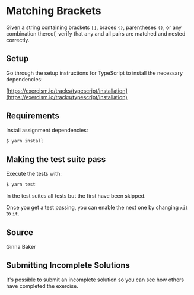 # Matching Brackets

Given a string containing brackets `[]`, braces `{}`, parentheses `()`, or any combination thereof, verify that any and
all pairs are matched and nested correctly.

## Setup

Go through the setup instructions for TypeScript to install the necessary dependencies:

[https://exercism.io/tracks/typescript/installation](https://exercism.io/tracks/typescript/installation)

## Requirements

Install assignment dependencies:

```bash
$ yarn install
```

## Making the test suite pass

Execute the tests with:

```bash
$ yarn test
```

In the test suites all tests but the first have been skipped.

Once you get a test passing, you can enable the next one by changing `xit` to
`it`.

## Source

Ginna Baker

## Submitting Incomplete Solutions

It's possible to submit an incomplete solution so you can see how others have completed the exercise.
